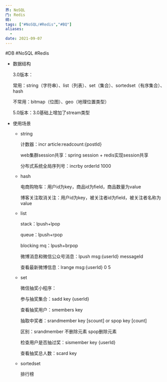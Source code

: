 ```yaml
---
界: NoSQL
门: Redis
纲: 
tags: ["#NoSQL/#Redis","#BQ"]
aliases:
  - 
date: 2021-09-07
---
```

#DB #NoSQL #Redis

-   数据结构
    
    3.0版本：
    
    常用：string（字符串）、list（列表）、set（集合）、sortedset（有序集合）、hash
    
    不常用：bitmap（位图）、geo（地理位置类型）
    
    5.0版本：3.0基础上增加了stream类型
    
-   使用场景
    
    -   string
        
        计数器：incr article:readcount:{postId}
        
        web集群session共享：spring session + redis实现session共享
        
        分布式系统全局序列号：incrby orderId 1000
        
    -   hash
        
        电商购物车：用户id为key，商品id为field，商品数量为value
        
        博客关注取消关注：用户id为key，被关注者id为field，被关注者名称为value
        
    -   list
        
        stack：lpush+lpop
        
        queue：lpush+rpop
        
        blocking mq：lpush+brpop
        
        微博消息和微信公众号消息：lpush msg:{userId} messageId
        
        查看最新微博信息：lrange msg:{userId} 0 5
        
    -   set
        
        微信抽奖小程序：
        
        参与抽奖集合：sadd key {userId}
        
        查看抽奖用户：smembers key
        
        抽取中奖者：srandmember key [scount] or spop key [count]
        
        区别：srandmember 不删除元素 spop删除元素
        
        检查用户是否抽过奖：sismember key {userId}
        
        查看抽奖总人数：scard key
        
    -   sortedset
        
        排行榜